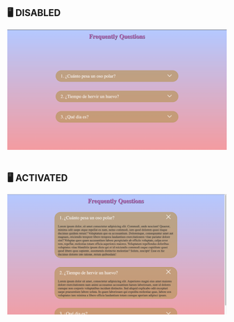 <h2>🖥 DISABLED</h2>
<img src="https://github.com/ediaz-ce/JavaScript-Vanilla/blob/main/question/proyect/full-screen-disabled.png">
<br>
<br>
<h2>🖥 ACTIVATED</h2>
<img src="https://github.com/ediaz-ce/JavaScript-Vanilla/blob/main/question/proyect/full-screen-activated.png">

